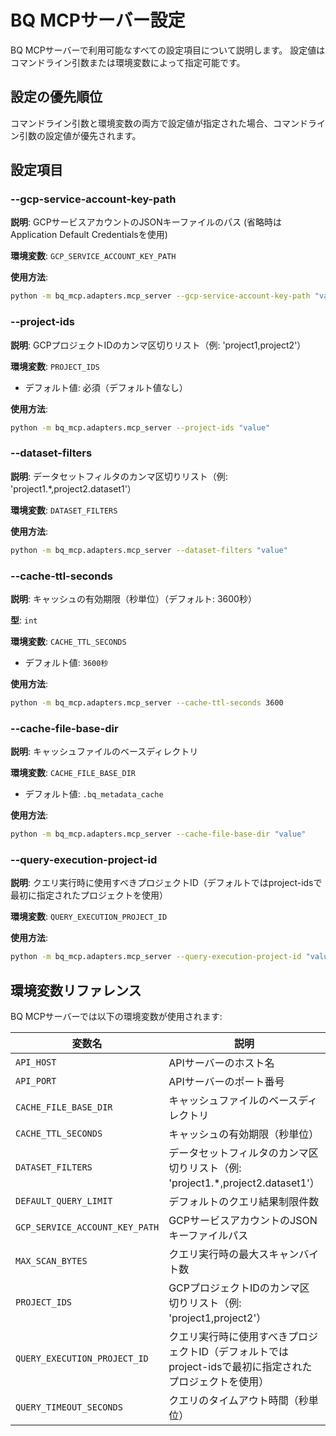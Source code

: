 # BQ MCPサーバー設定

BQ MCPサーバーで利用可能なすべての設定項目について説明します。
設定値はコマンドライン引数または環境変数によって指定可能です。

## 設定の優先順位

コマンドライン引数と環境変数の両方で設定値が指定された場合、コマンドライン引数の設定値が優先されます。

## 設定項目

### --gcp-service-account-key-path

**説明**: GCPサービスアカウントのJSONキーファイルのパス (省略時はApplication Default Credentialsを使用)

**環境変数**: `GCP_SERVICE_ACCOUNT_KEY_PATH`

**使用方法**:
```bash
python -m bq_mcp.adapters.mcp_server --gcp-service-account-key-path "value"
```

### --project-ids

**説明**: GCPプロジェクトIDのカンマ区切りリスト（例: 'project1,project2'）

**環境変数**: `PROJECT_IDS`
  - デフォルト値: 必須（デフォルト値なし）

**使用方法**:
```bash
python -m bq_mcp.adapters.mcp_server --project-ids "value"
```

### --dataset-filters

**説明**: データセットフィルタのカンマ区切りリスト（例: 'project1.*,project2.dataset1'）

**環境変数**: `DATASET_FILTERS`

**使用方法**:
```bash
python -m bq_mcp.adapters.mcp_server --dataset-filters "value"
```

### --cache-ttl-seconds

**説明**: キャッシュの有効期限（秒単位）（デフォルト: 3600秒）

**型**: `int`

**環境変数**: `CACHE_TTL_SECONDS`
  - デフォルト値: `3600秒`

**使用方法**:
```bash
python -m bq_mcp.adapters.mcp_server --cache-ttl-seconds 3600
```

### --cache-file-base-dir

**説明**: キャッシュファイルのベースディレクトリ

**環境変数**: `CACHE_FILE_BASE_DIR`
  - デフォルト値: `.bq_metadata_cache`

**使用方法**:
```bash
python -m bq_mcp.adapters.mcp_server --cache-file-base-dir "value"
```

### --query-execution-project-id

**説明**: クエリ実行時に使用すべきプロジェクトID（デフォルトではproject-idsで最初に指定されたプロジェクトを使用）

**環境変数**: `QUERY_EXECUTION_PROJECT_ID`

**使用方法**:
```bash
python -m bq_mcp.adapters.mcp_server --query-execution-project-id "value"
```

## 環境変数リファレンス

BQ MCPサーバーでは以下の環境変数が使用されます:

| 変数名 | 説明 | 型 | デフォルト値 |
| --- | --- | --- | --- |
| `API_HOST` | APIサーバーのホスト名 | str | `127.0.0.1` |
| `API_PORT` | APIサーバーのポート番号 | int | `8000` |
| `CACHE_FILE_BASE_DIR` | キャッシュファイルのベースディレクトリ | str | `.bq_metadata_cache` |
| `CACHE_TTL_SECONDS` | キャッシュの有効期限（秒単位） | int | `3600秒` |
| `DATASET_FILTERS` | データセットフィルタのカンマ区切りリスト（例: 'project1.*,project2.dataset1'） | list[str] | `None` |
| `DEFAULT_QUERY_LIMIT` | デフォルトのクエリ結果制限件数 | int | `100` |
| `GCP_SERVICE_ACCOUNT_KEY_PATH` | GCPサービスアカウントのJSONキーファイルパス | str | `None` |
| `MAX_SCAN_BYTES` | クエリ実行時の最大スキャンバイト数 | int | `1GB（1,073,741,824バイト）` |
| `PROJECT_IDS` | GCPプロジェクトIDのカンマ区切りリスト（例: 'project1,project2'） | list[str] | `必須` |
| `QUERY_EXECUTION_PROJECT_ID` | クエリ実行時に使用すべきプロジェクトID（デフォルトではproject-idsで最初に指定されたプロジェクトを使用） | str | `None` |
| `QUERY_TIMEOUT_SECONDS` | クエリのタイムアウト時間（秒単位） | int | `300秒` |
